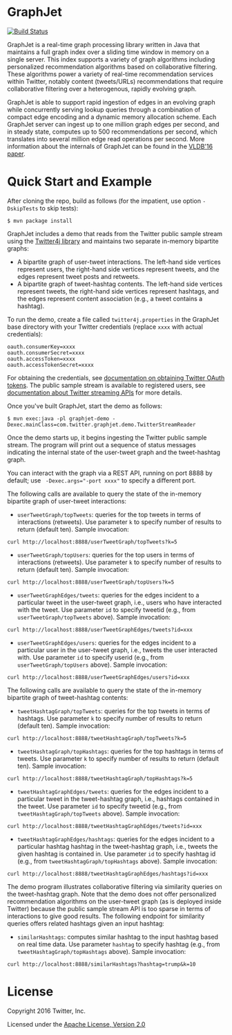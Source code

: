 # GraphJet

[![Build Status](https://travis-ci.com/twitter/GraphJet.svg?token=CCxmTv4ejMPiyx81sXqe&branch=master)](https://travis-ci.com/twitter/GraphJet)

GraphJet is a real-time graph processing library written in Java that
maintains a full graph index over a sliding time window in memory on a
single server. This index supports a variety of graph algorithms
including personalized recommendation algorithms based on
collaborative filtering. These algorithms power a variety of real-time
recommendation services within Twitter, notably content (tweets/URLs)
recommendations that require collaborative filtering over a
heterogenous, rapidly evolving graph.

GraphJet is able to support rapid ingestion of edges in an evolving
graph while concurrently serving lookup queries through a combination
of compact edge encoding and a dynamic memory allocation scheme. Each
GraphJet server can ingest up to one million graph edges per second,
and in steady state, computes up to 500 recommendations per second,
which translates into several million edge read operations per
second. More information about the internals of GraphJet can be found
in the
[VLDB'16 paper](http://www.vldb.org/pvldb/vol9/p1281-sharma.pdf).

# Quick Start and Example

After cloning the repo, build as follows (for the impatient, use option `-DskipTests` to skip tests):

```
$ mvn package install
```

GraphJet includes a demo that reads from the Twitter public sample stream using the [Twitter4j library](http://twitter4j.org/en/) and maintains two separate in-memory bipartite graphs:

+ A bipartite graph of user-tweet interactions. The left-hand side vertices represent users, the right-hand side vertices represent tweets, and the edges represent tweet posts and retweets.
+ A bipartite graph of tweet-hashtag contents. The left-hand side vertices represent tweets, the right-hand side vertices represent hashtags, and the edges represent content association (e.g., a tweet contains a hashtag).

To run the demo, create a file called `twitter4j.properties` in the GraphJet base directory with your Twitter credentials (replace `xxxx` with actual credentials):

```
oauth.consumerKey=xxxx
oauth.consumerSecret=xxxx
oauth.accessToken=xxxx
oauth.accessTokenSecret=xxxx
```

For obtaining the credentials, see [documentation on obtaining Twitter OAuth tokens](https://dev.twitter.com/oauth/overview/application-owner-access-tokens). The public sample stream is available to registered users, see [documentation about Twitter streaming APIs](https://dev.twitter.com/streaming/overview) for more details.

Once you've built GraphJet, start the demo as follows:

```
$ mvn exec:java -pl graphjet-demo -Dexec.mainClass=com.twitter.graphjet.demo.TwitterStreamReader
```

Once the demo starts up, it begins ingesting the Twitter public sample stream. The program will print out a sequence of status messages indicating the internal state of the user-tweet graph and the tweet-hashtag graph.

You can interact with the graph via a REST API, running on port 8888 by default; use ` -Dexec.args="-port xxxx"` to specify a different port.

The following calls are available to query the state of the in-memory bipartite graph of user-tweet interactions:

+ `userTweetGraph/topTweets`: queries for the top tweets in terms of interactions (retweets). Use parameter `k` to specify number of results to return (default ten). Sample invocation:

```
curl http://localhost:8888/userTweetGraph/topTweets?k=5
```

+ `userTweetGraph/topUsers`: queries for the top users in terms of interactions (retweets).  Use parameter `k` to specify number of results to return (default ten). Sample invocation:

```
curl http://localhost:8888/userTweetGraph/topUsers?k=5
```

+ `userTweetGraphEdges/tweets`: queries for the edges incident to a particular tweet in the user-tweet graph, i.e., users who have interacted with the tweet. Use parameter `id` to specify tweetid (e.g., from `userTweetGraph/topTweets` above). Sample invocation:

```
curl http://localhost:8888/userTweetGraphEdges/tweets?id=xxx
```

+ `userTweetGraphEdges/users`: queries for the edges incident to a particular user in the user-tweet graph, i.e., tweets the user interacted with. Use parameter `id` to specify userid (e.g., from `userTweetGraph/topUsers` above). Sample invocation:

```
curl http://localhost:8888/userTweetGraphEdges/users?id=xxx
```

The following calls are available to query the state of the in-memory bipartite graph of tweet-hashtag contents:

+ `tweetHashtagGraph/topTweets`: queries for the top tweets in terms of hashtags. Use parameter `k` to specify number of results to return (default ten). Sample invocation:

```
curl http://localhost:8888/tweetHashtagGraph/topTweets?k=5
```

+ `tweetHashtagGraph/topHashtags`: queries for the top hashtags in terms of tweets.  Use parameter `k` to specify number of results to return (default ten). Sample invocation:

```
curl http://localhost:8888/tweetHashtagGraph/topHashtags?k=5
```

+ `tweetHashtagGraphEdges/tweets`: queries for the edges incident to a particular tweet in the tweet-hashtag graph, i.e., hashtags contained in the tweet. Use parameter `id` to specify tweetid (e.g., from `tweetHashtagGraph/topTweets` above). Sample invocation:

```
curl http://localhost:8888/tweetHashtagGraphEdges/tweets?id=xxx
```

+ `tweetHashtagGraphEdges/hashtags`: queries for the edges incident to a particular hashtag hashtag in the tweet-hashtag graph, i.e., tweets the given hashtag is contained in. Use parameter `id` to specify hashtag id (e.g., from `tweetHashtagGraph/topHashtags` above). Sample invocation:

```
curl http://localhost:8888/tweetHashtagGraphEdges/hashtags?id=xxx
```

The demo program illustrates collaborative filtering via similarity
queries on the tweet-hashtag graph. Note that the demo does not offer
personalized recommendation algorithms on the user-tweet graph (as is
deployed inside Twitter) because the public sample stream API is too
sparse in terms of interactions to give good results. The following
endpoint for similarity queries offers related hashtags given an input
hashtag:

+ `similarHashtags`: computes similar hashtag to the input hashtag based on real time data. Use parameter `hashtag` to specify hashtag (e.g., from `tweetHashtagGraph/topHashtags` above). Sample invocation:

```
curl http://localhost:8888/similarHashtags?hashtag=trump&k=10
```

# License

Copyright 2016 Twitter, Inc.

Licensed under the [Apache License, Version 2.0](http://www.apache.org/licenses/LICENSE-2.0)
